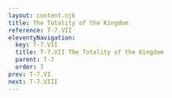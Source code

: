 ```yaml
---
layout: content.njk
title: The Totality of the Kingdom
reference: T-7.VII
eleventyNavigation:
  key: T-7.VII
  title: T-7.VII The Totality of the Kingdom
  parent: T-7
  order: 7
prev: T-7.VI
next: T-7.VIII
---
```



<div id=1 style=height:0></div>



<div id=5 style=height:0></div>



<div id=6 style=height:0></div>

